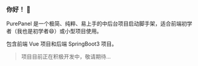 ### 你好！ 👋

PurePanel 是一个极简、纯粹、易上手的中后台项目启动脚手架，适合前端初学者（我也是初学者😄）或小型项目使用。

包含前端 Vue 项目和后端 SpringBoot3 项目。

> 项目目前正在积极开发中，敬请期待...
